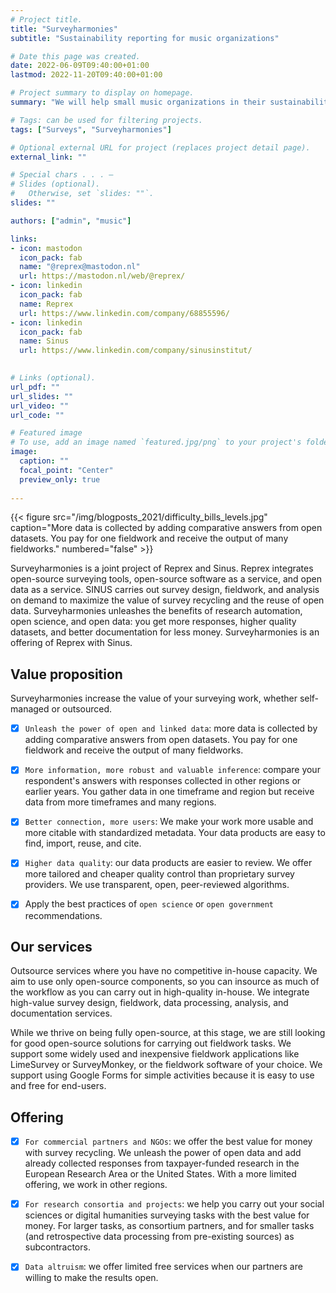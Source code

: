 ```yaml
---
# Project title.
title: "Surveyharmonies"
subtitle: "Sustainability reporting for music organizations" 

# Date this page was created.
date: 2022-06-09T09:40:00+01:00
lastmod: 2022-11-20T09:40:00+01:00

# Project summary to display on homepage.
summary: "We will help small music organizations in their sustainability reporting, where detail data and reporting standards are only available for greenhouse gas emissions."

# Tags: can be used for filtering projects.
tags: ["Surveys", "Surveyharmonies"]

# Optional external URL for project (replaces project detail page).
external_link: ""

# Special chars . . . —
# Slides (optional).
#   Otherwise, set `slides: ""`.
slides: ""

authors: ["admin", "music"]

links:
- icon: mastodon
  icon_pack: fab
  name: "@reprex@mastodon.nl"
  url: https://mastodon.nl/web/@reprex/
- icon: linkedin
  icon_pack: fab
  name: Reprex
  url: https://www.linkedin.com/company/68855596/
- icon: linkedin
  icon_pack: fab
  name: Sinus
  url: https://www.linkedin.com/company/sinusinstitut/ 
  

# Links (optional).
url_pdf: ""
url_slides: ""
url_video: ""
url_code: ""

# Featured image
# To use, add an image named `featured.jpg/png` to your project's folder. 
image:
  caption: ""
  focal_point: "Center"
  preview_only: true
  
---
```

<td style="text-align: center;">{{< figure src="/img/blogposts_2021/difficulty_bills_levels.jpg" caption="More data is collected by adding comparative answers from open datasets. You pay for one fieldwork and receive the output of many fieldworks." numbered="false" >}}</td>

Surveyharmonies is a joint project of Reprex and Sinus. Reprex integrates open-source surveying tools, open-source software as a service, and open data as a service.  SINUS carries out survey design, fieldwork, and analysis on demand to maximize the value of survey recycling and the reuse of open data. Surveyharmonies unleashes the benefits of research automation, open science, and open data: you get more responses, higher quality datasets, and better documentation for less money. Surveyharmonies is an offering of Reprex with Sinus. 

## Value proposition

Surveyharmonies increase the value of your surveying work, whether self-managed or outsourced. 

- [x] `Unleash the power of open and linked data`: more data is collected by adding comparative answers from open datasets. You pay for one fieldwork and receive the output of many fieldworks.
 
- [x] `More information, more robust and valuable inference`: compare your respondent's answers with responses collected in other regions or earlier years. You gather data in one timeframe and region but receive data from more timeframes and many regions.
 
- [x] `Better connection, more users`: We make your work more usable and more citable with standardized metadata.  Your data products are easy to find, import, reuse, and cite.

- [x] `Higher data quality`: our data products are easier to review. We offer more tailored and cheaper quality control than proprietary survey providers. We use transparent, open, peer-reviewed algorithms.

- [x] Apply the best practices of `open science` or `open government` recommendations.

## Our services

Outsource services where you have no competitive in-house capacity. We aim to use only open-source components, so you can insource as much of the workflow as you can carry out in high-quality in-house. We integrate high-value survey design, fieldwork, data processing, analysis, and documentation services. 

While we thrive on being fully open-source, at this stage, we are still looking for good open-source solutions for carrying out fieldwork tasks. We support some widely used and inexpensive fieldwork applications like LimeSurvey or SurveyMonkey, or the fieldwork software of your choice. We support using Google Forms for simple activities because it is easy to use and free for end-users. 

## Offering
- [x] `For commercial partners and NGOs`:  we offer the best value for money with survey recycling. We unleash the power of open data and add already collected responses from taxpayer-funded research in the European Research Area or the United States. With a more limited offering, we work in other regions.

- [x] `For research consortia and projects`: we help you carry out your social sciences or digital humanities surveying tasks with the best value for money. For larger tasks, as consortium partners, and for smaller tasks (and retrospective data processing from pre-existing sources) as subcontractors.

- [x] `Data altruism`: we offer limited free services when our partners are willing to make the results open.  
